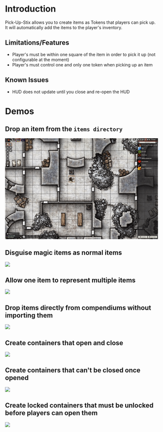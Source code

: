 # Introduction

Pick-Up-Stix allows you to create items as Tokens that players can pick up. It will automatically add the items to the player's inventory.

## Limitations/Features
- Player's must be within one square of the item in order to pick it up (not configurable at the moment)
- Player's must control one and only one token when picking up an item

## Known Issues

- HUD does not update until you close and re-open the HUD

# Demos

## Drop an item from the `items directory`

![](demo/01-drop-item-pick-up.gif)

## Disguise magic items as normal items

![](demo/02-disguise-magic-item.gif)

## Allow one item to represent multiple items

![](demo/03-item-representing-multiple-items.gif)

## Drop items directly from compendiums without importing them

![](demo/04-drop-item-from-compendium.gif)

## Create containers that open and close

![](demo/05-create-containers.gif)

## Create containers that can't be closed once opened

![](demo/06-containers-cant-be-closed.gif)

## Create locked containers that must be unlocked before players can open them

![](demo/07-lock-containers.gif)